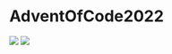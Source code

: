 # AdventOfCode2022

![](https://img.shields.io/badge/stars%20⭐-8-yellow) ![](https://img.shields.io/badge/days%20completed-4-red)
